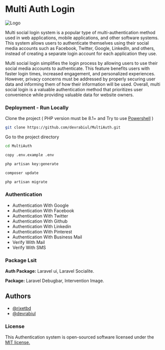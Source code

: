 # Multi Auth Login

![Logo](https://www.sketchappsources.com/resources/source-image/social-login.png)

Multi social login system is a popular type of multi-authentication method used in web applications, mobile applications, and other software systems. This system allows users to authenticate themselves using their social media accounts such as Facebook, Twitter, Google, LinkedIn, and others, instead of creating a separate login account for each application they use.

Multi social login simplifies the login process by allowing users to use their social media accounts to authenticate. This feature benefits users with faster login times, increased engagement, and personalized experiences. However, privacy concerns must be addressed by properly securing user data and informing them of how their information will be used. Overall, multi social login is a valuable authentication method that prioritizes user convenience while providing valuable data for website owners.


### Deployment - Run Locally

Clone the project ( PHP version must be 8.1+ and Try to use [Powershell](https://learn.microsoft.com/en-us/powershell/) )
```bash
git clone https://github.com/devrabiul/MultiAuth.git
```

Go to the project directory

```bash
cd MultiAuth
```

```bash
copy .env.example .env
```

```bash
php artisan key:generate
```

```bash
composer update
```

```bash
php artisan migrate
```


### Authentication

- Authentication With Google
- Authentication With Facebook
- Authentication With Twitter
- Authentication With Github
- Authentication With Linkedin
- Authentication With Pinterest
- Authentication With Business Mail
- Verify With Mail
- Verify With SMS


### Package Lsit

**Auth Package:** Laravel ui, Laravel Socialite.

**Package:** Laravel Debugbar, Intervention Image.


## Authors

- [@rixetbd](https://www.github.com/rixetbd)
- [@devrabiul](https://www.github.com/devrabiul)


### License

This Authentication system is open-sourced software licensed under the [MIT license.](https://choosealicense.com/licenses/mit/)

